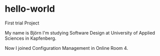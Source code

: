 # hello-world
First trial Project

My name is Björn
I'm studying Software Design at University of Applied Sciences in Kapfenberg.

Now I joined Configuration Management in Online Room 4.
